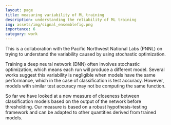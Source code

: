 ```yaml
---
layout: page
title: measuring variability of ML training
description: understanding the reliability of ML training 
img: assets/img/signal_ensemblefig.png
importance: 6
category: work
---
```


This is a collaboration with the Pacific Northwest National Labs (PNNL) on trying to understand the variability caused by using stochastic optimization.

Training a deep neural network (DNN) often involves stochastic optimization, which means each run will produce a different model. Several works suggest this variability is negligible when models have the same performance, which in the case of classification is test accuracy.  However, models with similar test accuracy may not be computing the same function. 

So far we have looked at a new measure of closeness between classification models based on the output of the network before thresholding. Our measure is based on a robust hypothesis-testing framework and can be adapted to other quantities derived from trained models.

